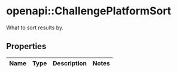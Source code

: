 # openapi::ChallengePlatformSort

What to sort results by.

## Properties
Name | Type | Description | Notes
------------ | ------------- | ------------- | -------------


